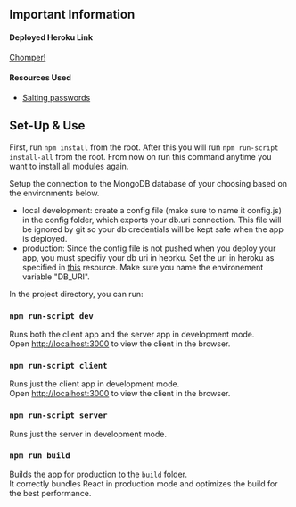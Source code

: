 ## Important Information
#### Deployed Heroku Link
[Chomper!](https://chomperapp.herokuapp.com/)

#### Resources Used
- [Salting passwords](https://ciphertrick.com/salt-hash-passwords-using-nodejs-crypto/)

## Set-Up & Use
First, run `npm install` from the root. After this you will run `npm run-script install-all` from the root. From now on run this command anytime you want to install all modules again.

Setup the connection to the MongoDB database of your choosing based on the environments below.
- local development: create a config file (make sure to name it config.js) in the config folder, which exports your db.uri connection. This file will be ignored by git so your db credentials will be kept safe when the app is deployed.
- production: Since the config file is not pushed when you deploy your app, you must specifiy your db uri in heorku. Set the uri in heroku as specified in [this](https://devcenter.heroku.com/articles/config-vars) resource. Make sure you name the environement variable "DB_URI".


In the project directory, you can run:

### `npm run-script dev`

Runs both the client app and the server app in development mode.<br>
Open [http://localhost:3000](http://localhost:3000) to view the client in the browser.

### `npm run-script client`

Runs just the client app in development mode.<br>
Open [http://localhost:3000](http://localhost:3000) to view the client in the browser.


### `npm run-script server`

Runs just the server in development mode.<br>


### `npm run build`

Builds the app for production to the `build` folder.<br>
It correctly bundles React in production mode and optimizes the build for the best performance.

